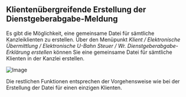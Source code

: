 ## Klientenübergreifende Erstellung der Dienstgeberabgabe-Meldung

Es gibt die Möglichkeit, eine gemeinsame Datei für sämtliche Kanzleiklienten zu erstellen. Über den Menüpunkt *Klient / Elektronische Übermittlung / Elektronische U-Bahn Steuer / Wr. Dienstgeberabgabe-Erklärung erstellen* können Sie eine gemeinsame Datei für sämtliche Klienten in der Kanzlei erstellen.

![Image](<img/image337.png>)

Die restlichen Funktionen entsprechen der Vorgehensweise wie bei der Erstellung der Datei für einen einzigen Klienten.